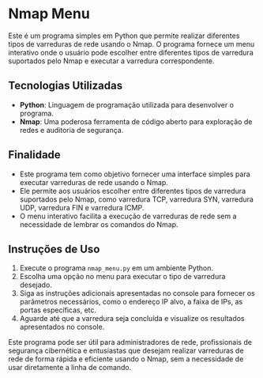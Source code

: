 # Nmap Menu

Este é um programa simples em Python que permite realizar diferentes tipos de varreduras de rede usando o Nmap. O programa fornece um menu interativo onde o usuário pode escolher entre diferentes tipos de varredura suportados pelo Nmap e executar a varredura correspondente.

## Tecnologias Utilizadas

- **Python**: Linguagem de programação utilizada para desenvolver o programa.
- **Nmap**: Uma poderosa ferramenta de código aberto para exploração de redes e auditoria de segurança.

## Finalidade

- Este programa tem como objetivo fornecer uma interface simples para executar varreduras de rede usando o Nmap.
- Ele permite aos usuários escolher entre diferentes tipos de varredura suportados pelo Nmap, como varredura TCP, varredura SYN, varredura UDP, varredura FIN e varredura ICMP.
- O menu interativo facilita a execução de varreduras de rede sem a necessidade de lembrar os comandos do Nmap.

## Instruções de Uso

1. Execute o programa `nmap_menu.py` em um ambiente Python.
2. Escolha uma opção no menu para executar o tipo de varredura desejado.
3. Siga as instruções adicionais apresentadas no console para fornecer os parâmetros necessários, como o endereço IP alvo, a faixa de IPs, as portas específicas, etc.
4. Aguarde até que a varredura seja concluída e visualize os resultados apresentados no console.

Este programa pode ser útil para administradores de rede, profissionais de segurança cibernética e entusiastas que desejam realizar varreduras de rede de forma rápida e eficiente usando o Nmap, sem a necessidade de usar diretamente a linha de comando.
